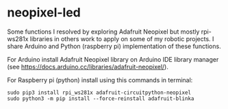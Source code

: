 # neopixel-led
Some functions I resolved by exploring Adafruit Neopixel but mostly rpi-ws281x libraries in others work to apply on some of my robotic projects. I share Arduino and Python (raspberry pi) implementation of these functions. 

For Arduino install Adafruit Neopixel library on Arduino IDE library manager (see https://docs.arduino.cc/libraries/adafruit-neopixel/).

For Raspberry pi (python) install using this commands in terminal:

    sudo pip3 install rpi_ws281x adafruit-circuitpython-neopixel
    sudo python3 -m pip install --force-reinstall adafruit-blinka


